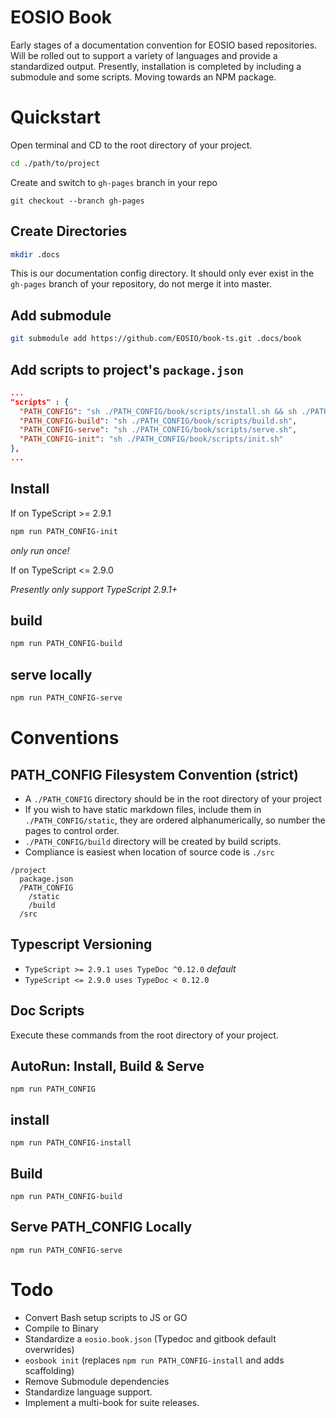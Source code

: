 # EOSIO Book
Early stages of a documentation convention for EOSIO based repositories. Will be rolled out to support a variety of languages and provide a standardized output. Presently, installation is completed by including a submodule and some scripts. Moving towards an NPM package. 

# Quickstart
Open terminal and CD to the root directory of your project.
```bash
cd ./path/to/project
```

Create and switch to `gh-pages` branch in your repo
```
git checkout --branch gh-pages
```

## Create Directories
```bash
mkdir .docs
```
This is our documentation config directory. It should only ever exist in the `gh-pages` branch of your repository, do not merge it into master.

## Add submodule
```bash
git submodule add https://github.com/EOSIO/book-ts.git .docs/book
```

## Add scripts to project's `package.json`
```json
...
"scripts" : {
  "PATH_CONFIG": "sh ./PATH_CONFIG/book/scripts/install.sh && sh ./PATH_CONFIG/book/scripts/build-and-serve.sh",
  "PATH_CONFIG-build": "sh ./PATH_CONFIG/book/scripts/build.sh",
  "PATH_CONFIG-serve": "sh ./PATH_CONFIG/book/scripts/serve.sh",
  "PATH_CONFIG-init": "sh ./PATH_CONFIG/book/scripts/init.sh"
},
...
```

## Install

If on TypeScript >= 2.9.1

```bash
npm run PATH_CONFIG-init
```
_only run once!_

If on TypeScript <= 2.9.0

_Presently only support TypeScript 2.9.1+_

## build
```bash
npm run PATH_CONFIG-build
```

## serve locally
```bash
npm run PATH_CONFIG-serve
```

# Conventions

## PATH_CONFIG Filesystem Convention (strict)
- A `./PATH_CONFIG` directory should be in the root directory of your project
- If you wish to have static markdown files, include them in `./PATH_CONFIG/static`, they are ordered alphanumerically, so number the pages to control order.
- `./PATH_CONFIG/build` directory will be created by build scripts.
- Compliance is easiest when location of source code is `./src`
```
/project
  package.json
  /PATH_CONFIG
    /static
    /build
  /src
```

## Typescript Versioning
- `TypeScript >= 2.9.1 uses TypeDoc ^0.12.0` _default_ 
- `TypeScript <= 2.9.0 uses TypeDoc < 0.12.0 `

## Doc Scripts

Execute these commands from the root directory of your project.

## AutoRun: Install, Build & Serve
```
npm run PATH_CONFIG
```

## install
```
npm run PATH_CONFIG-install
```

## Build
```
npm run PATH_CONFIG-build
```

## Serve PATH_CONFIG Locally
```
npm run PATH_CONFIG-serve
```

# Todo
- Convert Bash setup scripts to JS or GO
- Compile to Binary
- Standardize a `eosio.book.json` (Typedoc and gitbook default overwrides)
- `eosbook init` (replaces `npm run PATH_CONFIG-install` and adds scaffolding)
- Remove Submodule dependencies
- Standardize language support.
- Implement a multi-book for suite releases.
